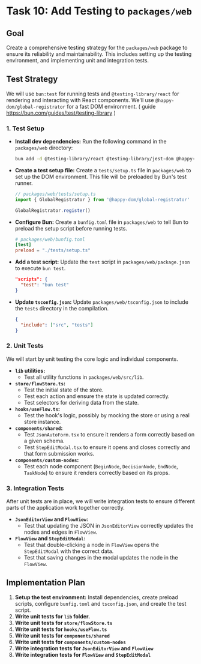 # Task 10: Add Testing to `packages/web`

## Goal

Create a comprehensive testing strategy for the `packages/web` package to ensure its reliability and maintainability. This includes setting up the testing environment, and implementing unit and integration tests.

## Test Strategy

We will use `bun:test` for running tests and `@testing-library/react` for rendering and interacting with React components. We'll use `@happy-dom/global-registrator` for a fast DOM environment. ( guide https://bun.com/guides/test/testing-library )

### 1. Test Setup

- **Install dev dependencies:**
  Run the following command in the `packages/web` directory:
  ```bash
  bun add -d @testing-library/react @testing-library/jest-dom @happy-dom/global-registrator
  ```

- **Create a test setup file:**
  Create a `tests/setup.ts` file in `packages/web` to set up the DOM environment. This file will be preloaded by Bun's test runner.

  ```typescript
  // packages/web/tests/setup.ts
  import { GlobalRegistrator } from '@happy-dom/global-registrator'

  GlobalRegistrator.register()
  ```

- **Configure Bun:**
  Create a `bunfig.toml` file in `packages/web` to tell Bun to preload the setup script before running tests.

  ```toml
  # packages/web/bunfig.toml
  [test]
  preload = "./tests/setup.ts"
  ```

- **Add a test script:**
  Update the `test` script in `packages/web/package.json` to execute `bun test`.

  ```json
  "scripts": {
    "test": "bun test"
  }
  ```

- **Update `tsconfig.json`:**
  Update `packages/web/tsconfig.json` to include the `tests` directory in the compilation.

  ```json
  {
    "include": ["src", "tests"]
  }
  ```

### 2. Unit Tests

We will start by unit testing the core logic and individual components.

- **`lib` utilities:**
  - Test all utility functions in `packages/web/src/lib`.
- **`store/flowStore.ts`:**
  - Test the initial state of the store.
  - Test each action and ensure the state is updated correctly.
  - Test selectors for deriving data from the state.
- **`hooks/useFlow.ts`:**
  - Test the hook's logic, possibly by mocking the store or using a real store instance.
- **`components/shared`:**
  - Test `JsonAutoForm.tsx` to ensure it renders a form correctly based on a given schema.
  - Test `StepEditModal.tsx` to ensure it opens and closes correctly and that form submission works.
- **`components/custom-nodes`:**
  - Test each node component (`BeginNode`, `DecisionNode`, `EndNode`, `TaskNode`) to ensure it renders correctly based on its props.

### 3. Integration Tests

After unit tests are in place, we will write integration tests to ensure different parts of the application work together correctly.

- **`JsonEditorView` and `FlowView`:**
  - Test that updating the JSON in `JsonEditorView` correctly updates the nodes and edges in `FlowView`.
- **`FlowView` and `StepEditModal`:**
  - Test that double-clicking a node in `FlowView` opens the `StepEditModal` with the correct data.
  - Test that saving changes in the modal updates the node in the `FlowView`.

## Implementation Plan

1.  **Setup the test environment:** Install dependencies, create preload scripts, configure `bunfig.toml` and `tsconfig.json`, and create the test script.
2.  **Write unit tests for `lib` folder.**
3.  **Write unit tests for `store/flowStore.ts`**
4.  **Write unit tests for `hooks/useFlow.ts`**
5.  **Write unit tests for `components/shared`**
6.  **Write unit tests for `components/custom-nodes`**
7.  **Write integration tests for `JsonEditorView` and `FlowView`**
8.  **Write integration tests for `FlowView` and `StepEditModal`**